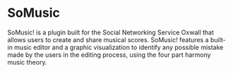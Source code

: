 # SoMusic
SoMusic! is a plugin built for the Social Networking Service Oxwall that allows users to create and share musical scores. SoMusic! features a built-in music editor and a graphic visualization to identify any possible mistake made by the users in the editing process, using the four part harmony music theory.
